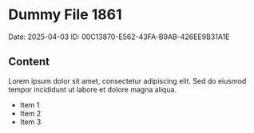 # Dummy File 1861

Date: 2025-04-03
ID: 00C13870-E562-43FA-B9AB-426EE9B31A1E

## Content

Lorem ipsum dolor sit amet, consectetur adipiscing elit.
Sed do eiusmod tempor incididunt ut labore et dolore magna aliqua.

* Item 1
* Item 2
* Item 3

